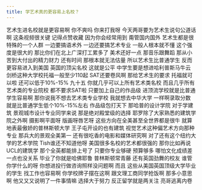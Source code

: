 ```yaml
---
title: 学艺术真的更容易上名校？
---
```

艺术生进名校就是更容易啊
你不爽吗
你来打我呀
今天两哥要为艺术生说句公道话啊
这条视频很关键
记得点赞收藏
因为你会经常用到
甭管国内国外
艺术生都是很特殊的一个人群
一边要搞语术外
一边还要搞艺术专业
一般人根本就不懂
这个强度是很大的
那比你们在北上广深打工累多了
美术还好一点
那音乐跟舞蹈
那从小苦到大付出的精力财力
还有时间
那根本就无法估量
所以艺术生比普通学生
反而更容易进入到美国
英国的顶尖名校
这就是公平
中学生要是想进哈利普斯马牛云
剑桥这种大学校托福一般至少110起
SAT还要卷风啊
那给艺术生的要求
托福就可以啦
还可以低于10%-15%
九十五
你就几乎可以上所有艺术类名校
而且几乎所有艺术类的专业院校
都不要求SAT啦
只要加上自己的作品级
进顶流学校就是比普通学生容易啊
那你说我不想去艺术类专业学校
我就想去中华大学
一样啊录取分数
就是比普通学生低个10%-15%左右
作品级包打天下
那哈普的设计学院
对于学建筑
景观城市设计专业同学来说
那是绝对殿堂级的选择
耶罗除了大家熟悉的建筑学院之外啊
摄影啊平面呀
版画呀唇艺呀
这些方向在全美甚至全世界都是很牛
就算地表最傲娇的普林斯顿大学
王子屯开设的也有建筑
视觉艺术这种偏艺术方向那种专业
那兵大的景观全美第一
还有很吃香的电影和媒体研究啊
对了还有这个纽约大学的艺术学院
Tish谁还不知道他呀
美国很多名校的艺术都很强的
那你比如再说UCL的建筑学
那个全英都能排上号了
只要你专业够硬
预算够多
哪怕文化成绩差一点也没关系
毕业了你就是哈佛耶鲁
普林斯顿常青藤
还有英国劲舞的校友
谁管你学什么的呀
你想进投行做咨询照样没问题啊
而且
这些从美国英国顶级大学毕业的学生
找工作也容易啊
你学校牌子摆在这啊
跟文理工商同学抢饭啊
那多小意思啊
他又又又说明了一件事情嘛
选择大于努力
反正留学就是两关注
亮哥逃离内卷
